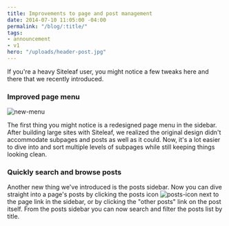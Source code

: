 ```yaml
---
title: Improvements to page and post management
date: 2014-07-10 11:05:00 -04:00
permalink: "/blog/:title/"
tags:
- announcement
- v1
hero: "/uploads/header-post.jpg"
---
```


If you're a heavy Siteleaf user, you might notice a few tweaks here and there that we recently introduced. 

### Improved page menu

![new-menu](/uploads/new-menu.jpg)

The first thing you might notice is a redesigned page menu in the sidebar. After building large sites with Siteleaf, we realized the original design didn't accommodate subpages and posts as well as it could. Now, it's a lot easier to dive into and sort multiple levels of subpages while still keeping things looking clean. 

### Quickly search and browse posts

Another new thing we've introduced is the posts sidebar. Now you can dive straight into a page's posts by clicking the posts icon ![posts-icon](/uploads/posts-icon.png) next to the page link in the sidebar, or by clicking the "other posts" link on the post itself. From the posts sidebar you can now search and filter the posts list by title.

